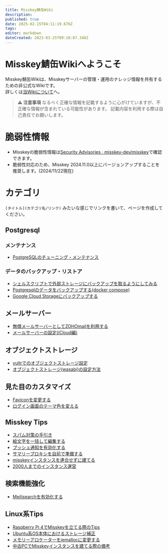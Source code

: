 ```yaml
---
title: Misskey鯖缶Wiki
description: 
published: true
date: 2025-02-15T04:11:19.676Z
tags: 
editor: markdown
dateCreated: 2023-03-25T09:18:07.348Z
---
```


# Misskey鯖缶Wikiへようこそ

Misskey鯖缶Wikiは、Misskeyサーバーの管理・運用のナレッジ情報を共有するための非公式なWikiです。  
詳しくは[当Wikiについて](/about)へ。


> **:warning: 注意事項**
> なるべく正確な情報を記載するように心がけていますが、不正確な情報が含まれている可能性があります。
> 記載内容を利用する際は自己責任でお願いします。

# 脆弱性情報

- Misskeyの脆弱性情報は[Security Advisories · misskey-dev/misskey](https://github.com/misskey-dev/misskey/security/advisories)で確認できます。  
- 脆弱性対応のため、Misskey 2024.11.0以上にバージョンアップすることを推奨します。(2024/11/22現在)
  

# カテゴリ

`[タイトル](カテゴリ名/リンク)` みたいな感じでリンクを書いて、ページを作成してください。

## Postgresql

### メンテナンス

- [PostgreSQLのチューニング・メンテナンス](postgresql/psql-tune)

### データのバックアップ・リストア

- [シェルスクリプトで外部ストレージにバックアップを取るようにしてみる](postgresql/backup-bash)
- [Postgresqlのデータをバックアップする(docker compose)](postgresql/online-backup-postgresql)
- [Google Cloud Storageにバックアップする](postgresql/gcs-backup)

## メールサーバー

- [無償メールサーバーとしてZOHOmailを利用する](misskey/enable-mail-zoho)
- [メールサーバーの設定(iCloud編)](misskey/mail-smtp-icloud)

## オブジェクトストレージ

- [vultrでのオブジェクトストレージ設定](misskey/vultrでのオブジェクトストレージ設定)
- [オブジェクトストレージ(wasabi)の設定方法](misskey/object-storage-wasabi)

## 見た目のカスタマイズ

- [Faviconを変更する](misskey/change-favicon)
- [ログイン画面のテーマ色を変える](misskey/change-theme-color)

## Misskey Tips

- [スパム対策の手引き](misskey/spam-countermeasure)
- [絵文字を一括して編集する](misskey/絵文字を一括して編集する)
- [プッシュ通知を有効化する](misskey/enable-push-notification)
- [サマリープロキシを自前で準備する](misskey/summaly-proxy)
- [misskeyインスタンスを連合せずに建てる](misskey/disable-federation)
- [2000人までのインスタンス運営](misskey/2k-instance)

## 検索機能強化

- [Meilisearchを有効化する](search/enable-meilisearch)

## Linux系Tips

- [Raspberry Pi 4でMisskeyを立てる際のTips](linux/misskey-on-raspberry-pi-4-tips)
- [Ubuntu系OS本体におけるストレージ補正](linux/ubuntu-storage-ajust)
- [メモリーアロケーターをjemallocに変更する](linux/memoryKanri)
- [中古PCでMisskeyインスタンスを建てる際の備考](linux/remarks-setup-misskey-oldpc)

